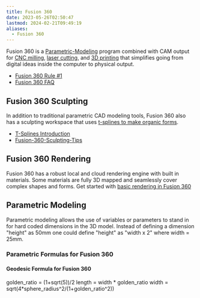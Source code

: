 ```yaml
---
title: Fusion 360
date: 2023-05-26T02:50:47
lastmod: 2024-02-21T09:49:19
aliases:
  - Fusion 360
---
```


Fusion 360 is a [Parametric-Modeling](../parametric-modeling.md) program combined with CAM output for [CNC milling](../../digital-fabrication/cnc/cnc-basics.md), [laser cutting](../../digital-fabrication/laser-cutting/laser-cutting.md), and [3D printing](../../digital-fabrication/3d-printing/3d-printing.md) that simplifies going from digital ideas inside the computer to physical output.

- [Fusion 360 Rule #1](./rule-number-one-fusion-360.md)
- [Fusion 360 FAQ](./fusion-360-faq.md)

## Fusion 360 Sculpting

In addition to traditional parametric CAD modeling tools, Fusion 360 also has a sculpting workspace that uses [t-splines to make organic forms](./organic-forms-with-t-splines-fusion-360.md).

- [T-Splines Introduction](https://youtu.be/8vGrRR_TLEg)
- [Fusion-360-Sculpting-Tips](sculpting-tips-fusion360.md)

## Fusion 360 Rendering

Fusion 360 has a robust local and cloud rendering engine with built in materials. Some materials are fully 3D mapped and seamlessly cover complex shapes and forms. Get started with [basic rendering in Fusion 360](./basic-rendering-fusion-360.md)

## Parametric Modeling

Parametric modeling allows the use of variables or parameters to stand in for hard coded dimensions in the 3D model. Instead of defining a dimension "height" as 50mm one could define "height" as "width x 2" where width = 25mm.

### Parametric Formulas for Fusion 360

#### Geodesic Formula for Fusion 360

golden_ratio = (1+sqrt(5))/2 length = width * golden_ratio width = sqrt(4*sphere_radius^2/(1+golden_ratio^2))
